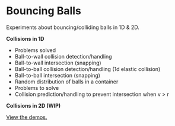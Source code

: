 # Bouncing Balls

Experiments about bouncing/colliding balls in 1D & 2D.

**Collisions in 1D**

* Problems solved
* Ball-to-wall collision detection/handling
* Ball-to-wall intersection (snapping)
* Ball-to-ball collision detection/handling (1d elastic collision)
* Ball-to-ball intersection (snapping)
* Random distribution of balls in a container
* Problems to solve
* Collision prediction/handling to prevent intersection when v > r

**Collisions in 2D (WIP)**

[View the demos.](http://akinuri.github.io/bouncing-balls)
